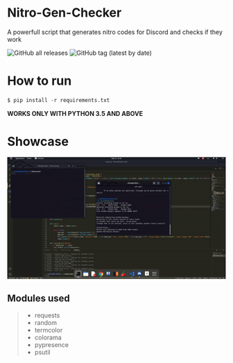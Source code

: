 # Nitro-Gen-Checker
A powerfull script that generates nitro codes for Discord and checks if they work

![GitHub all releases](https://img.shields.io/github/downloads/ReflexTheLegend/Nitro-Gen-Checker/total?style=plastic)
![GitHub tag (latest by date)](https://img.shields.io/github/v/tag/ReflexTheLegend/Nitro-Generator-N-Checker)
# How to run

```py
$ pip install -r requirements.txt
```
**WORKS ONLY WITH PYTHON 3.5 AND ABOVE**

# Showcase

![Showcase](showcase.gif)

## Modules used

>- requests
>- random
>- termcolor
>- colorama
>- pypresence
>- psutil 
